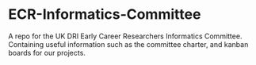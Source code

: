 # ECR-Informatics-Committee

A repo for the UK DRI Early Career Researchers Informatics Committee. Containing useful information such as the committee charter, and kanban boards for our projects.